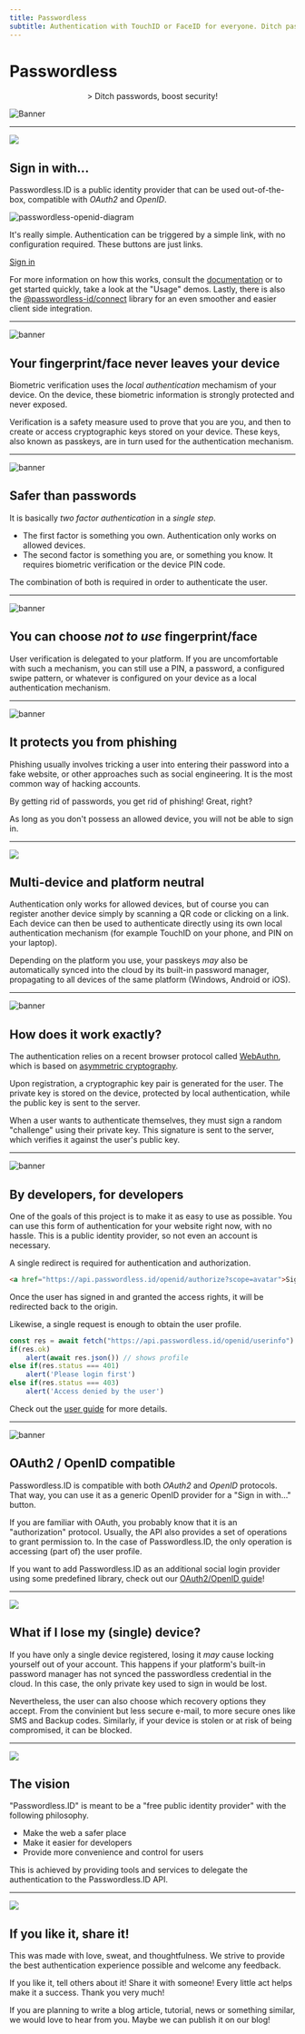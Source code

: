 ```yaml
---
title: Passwordless
subtitle: Authentication with TouchID or FaceID for everyone. Ditch passwords, boost security!
---
```


<link rel="stylesheet" href="index.css">

Passwordless
============

<center>
> Ditch passwords, boost security!
</center>

![Banner](img/banner-biometric-auth.svg)


---


<img class="big-icon" src="img/features/icon-button.svg" />

Sign in with...
---------------

Passwordless.ID is a public identity provider that can be used out-of-the-box, compatible with *OAuth2* and *OpenID*. 

![passwordless-openid-diagram](img/passwordless-openid-diagram.png)

It's really simple. Authentication can be triggered by a simple link, with no configuration required.
These buttons are just links.

<div class="d-grid gap-2 col-sm-6 mx-auto">
    <script type="module" src="js/sign-in-with.js"></script>
    <a id="sign-in" class="btn btn-primary btn-block" href="https://api.passwordless.id/openid/authorize?scope=openid+email+avatar&response_type=id_token&client_id=https%3A%2F%2Fpasswordless.id&redirect_uri=https%3A%2F%2Fpasswordless.id">Sign in</a>
    <div id="profile" hidden>
        <div class="m-3" style="display:flex; align-items:center; gap: 1rem">
            <img id="portrait" class="rounded-circle" style="height:100px" />
            <span id="nickname"></span>
        </div>
        <a id="account" class="btn btn-primary btn-block" href="https://ui.passwordless.id">Account profile</a>
        <a id="sign-out" class="btn btn-primary btn-block" href="https://api.passwordless.id/openid/logout?redirect_uri=https%3A%2F%2Fpasswordless.id">Sign out</a>
    </div>
</div>

For more information on how this works, consult the [documentation](https://passwordless.id/docs/1_big_picture) or to get started quickly, take a look at the "Usage" demos.
Lastly, there is also the [@passwordless-id/connect](https://github.com/passwordless-id/connect) library for an even smoother and easier client side integration.


---


<img class="big-icon" alt="banner" src="img/features/Safety-Box.svg" />

Your fingerprint/face never leaves your device
----------------------------------------------

Biometric verification uses the *local authentication* mechamism of your device. On the device, these biometric information is strongly protected and never exposed.

Verification is a safety measure used to prove that you are you, and then to create or access cryptographic keys stored on your device. These keys, also known as passkeys, are in turn used for the authentication mechanism.


---


<img class="big-icon" alt="banner" src="img/features/Protection.svg" />

Safer than passwords
--------------------------

It is basically *two factor authentication* in a *single step*.

- The first factor is something you own. 
Authentication only works on allowed devices. 
- The second factor is something you are, or something you know. 
It requires biometric verification or the device PIN code.

The combination of both is required in order to authenticate the user.


---

<img class="big-icon" alt="banner" src="img/features/Lock-Pattern.svg" />

You can choose <i>not to use</i> fingerprint/face
-------------------------------------------------

User verification is delegated to your platform. If you are uncomfortable with such a mechanism, you can still use a PIN, a password, a configured swipe pattern, or whatever is configured on your device as a local authentication mechanism.


---


<img class="big-icon" alt="banner" src="img/features/Phishing-Attack.svg" />

It protects you from phishing
-----------------------------

Phishing usually involves tricking a user into entering their password into a fake website, or other approaches such as social engineering. It is the most common way of hacking accounts.

By getting rid of passwords, you get rid of phishing! Great, right?

As long as you don't possess an allowed device, you will not be able to sign in.


---


<img class="big-icon" src="img/features/icon-device.svg" />

Multi-device and platform neutral
---------------------------------

Authentication only works for allowed devices, but of course you can register another device simply by scanning a QR code or clicking on a link. Each device can then be used to authenticate directly using its own local authentication mechanism (for example TouchID on your phone, and PIN on your laptop).

Depending on the platform you use, your passkeys *may* also be automatically synced into the cloud by its built-in password manager, propagating to all devices of the same platform (Windows, Android or iOS).


---


<img class="big-icon" alt="banner" src="img/features/innovation.svg" />

How does it work exactly? 
-------------------------

The authentication relies on a recent browser protocol called [WebAuthn](/protocols/webauthn/1_introduction), which is based on [asymmetric cryptography](https://en.m.wikipedia.org/wiki/Public-key_cryptography). 

Upon registration, a cryptographic key pair is generated for the user.
The private key is stored on the device, protected by local authentication, while the public key is sent to the server.

When a user wants to authenticate themselves, they must sign a random "challenge" using their private key. This signature is sent to the server, which verifies it against the user's public key. 


---


<img class="big-icon" alt="banner" src="img/features/coder-woman.svg" />

By developers, for developers
-----------------------------

One of the goals of this project is to make it as easy to use as possible.
You can use this form of authentication for your website right now, with no hassle.
This is a public identity provider, so not even an account is necessary.

A single redirect is required for authentication and authorization.

```html
<a href="https://api.passwordless.id/openid/authorize?scope=avatar">Sign In</a>
```

Once the user has signed in and granted the access rights, it will be redirected back to the origin.

Likewise, a single request is enough to obtain the user profile.

```js
const res = await fetch("https://api.passwordless.id/openid/userinfo")
if(res.ok)
    alert(await res.json()) // shows profile
else if(res.status === 401)
    alert('Please login first')
else if(res.status === 403)
    alert('Access denied by the user')
```

Check out the [user guide](usage/sign-in-with) for more details.


---


<img class="big-icon" alt="banner" src="img/features/API-Integration.svg" />

OAuth2 / OpenID compatible
-------------------------

Passwordless.ID is compatible with both *OAuth2* and *OpenID* protocols. That way, you can use it as a generic OpenID provider for a "Sign in with..." button.

If you are familiar with OAuth, you probably know that it is an "authorization" protocol. Usually, the API also provides a set of operations to grant permission to. In the case of Passwordless.ID, the only operation is accessing (part of) the user profile.

If you want to add Passwordless.ID as an additional social login provider using some predefined library, check out our [OAuth2/OpenID guide](/usage/openid)! 


---


<img class="big-icon" src="img/features/life-buoy.svg" />

What if I lose my (single) device? 
----------------------------------

If you have only a single device registered, losing it *may* cause locking yourself out of your account. This happens if your platform's built-in password manager has not synced the passwordless credential in the cloud. In this case, the only private key used to sign in would be lost.

Nevertheless, the user can also choose which recovery options they accept. From the convinient but less secure e-mail, to more secure ones like SMS and Backup codes.
Similarly, if your device is stolen or at risk of being compromised, it can be blocked.


---


<img class="big-icon" src="img/features/icon-target.svg" />


The vision
----------

"Passwordless.ID" is meant to be a "free public identity provider" with the following philosophy.

- Make the web a safer place
- Make it easier for developers
- Provide more convenience and control for users

This is achieved by providing tools and services to delegate the authentication to the Passwordless.ID API.


---


<img class="big-icon" src="img/features/customer-experience.svg" />

If you like it, share it!
-------------------------

This was made with love, sweat, and thoughtfulness. We strive to provide the best authentication experience possible and welcome any feedback.

If you like it, tell others about it! Share it with someone! Every little act helps make it a success. Thank you very much!

If you are planning to write a blog article, tutorial, news or something similar, we would love to hear from you. Maybe we can publish it on our blog!

